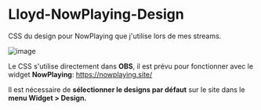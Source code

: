 # Lloyd-NowPlaying-Design
CSS du design pour NowPlaying que j'utilise lors de mes streams.

![image](https://github.com/LloydHawkeye/Lloyd-NowPlaying-Design/assets/142977640/d27805f4-f534-42db-9478-12c7f3347941)

Le CSS s'utilise directement dans **OBS**, il est prévu pour fonctionner avec le widget **NowPlaying**: https://nowplaying.site/

Il est nécessaire de **sélectionner le designs par défaut** sur le site dans le **menu Widget > Design.**


